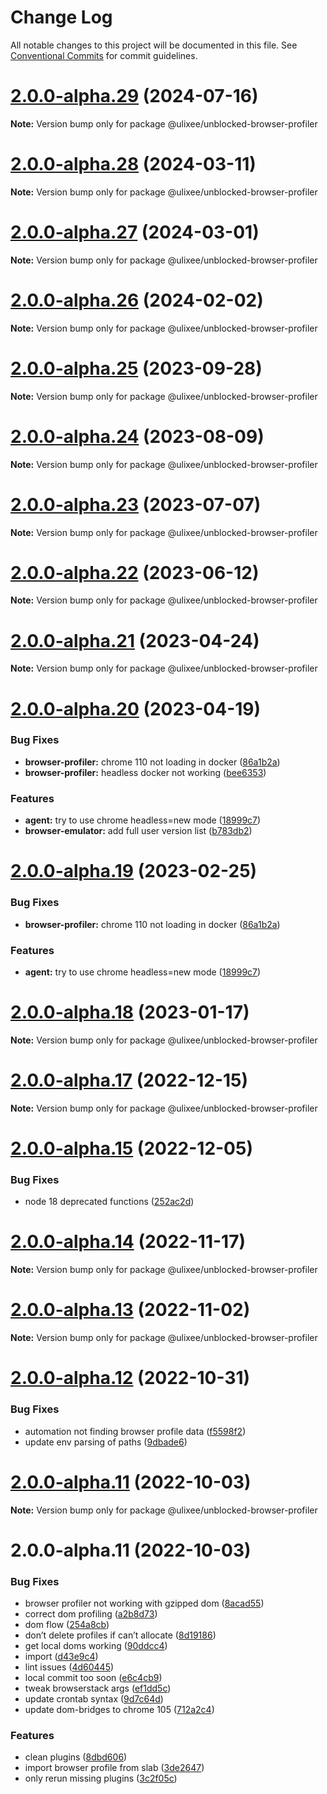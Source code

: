 # Change Log

All notable changes to this project will be documented in this file.
See [Conventional Commits](https://conventionalcommits.org) for commit guidelines.

# [2.0.0-alpha.29](https://github.com/ulixee/unblocked/compare/v2.0.0-alpha.28...v2.0.0-alpha.29) (2024-07-16)

**Note:** Version bump only for package @ulixee/unblocked-browser-profiler





# [2.0.0-alpha.28](https://github.com/ulixee/unblocked/compare/v2.0.0-alpha.27...v2.0.0-alpha.28) (2024-03-11)

**Note:** Version bump only for package @ulixee/unblocked-browser-profiler





# [2.0.0-alpha.27](https://github.com/ulixee/unblocked/compare/v2.0.0-alpha.26...v2.0.0-alpha.27) (2024-03-01)

**Note:** Version bump only for package @ulixee/unblocked-browser-profiler





# [2.0.0-alpha.26](https://github.com/ulixee/unblocked/compare/v2.0.0-alpha.25...v2.0.0-alpha.26) (2024-02-02)

**Note:** Version bump only for package @ulixee/unblocked-browser-profiler

# [2.0.0-alpha.25](https://github.com/ulixee/unblocked/compare/v2.0.0-alpha.24...v2.0.0-alpha.25) (2023-09-28)

**Note:** Version bump only for package @ulixee/unblocked-browser-profiler

# [2.0.0-alpha.24](https://github.com/ulixee/unblocked/compare/v2.0.0-alpha.23...v2.0.0-alpha.24) (2023-08-09)

**Note:** Version bump only for package @ulixee/unblocked-browser-profiler

# [2.0.0-alpha.23](https://github.com/ulixee/unblocked/compare/v2.0.0-alpha.22...v2.0.0-alpha.23) (2023-07-07)

**Note:** Version bump only for package @ulixee/unblocked-browser-profiler

# [2.0.0-alpha.22](https://github.com/ulixee/unblocked/compare/v2.0.0-alpha.21...v2.0.0-alpha.22) (2023-06-12)

**Note:** Version bump only for package @ulixee/unblocked-browser-profiler

# [2.0.0-alpha.21](https://github.com/ulixee/unblocked/compare/v2.0.0-alpha.20...v2.0.0-alpha.21) (2023-04-24)

**Note:** Version bump only for package @ulixee/unblocked-browser-profiler

# [2.0.0-alpha.20](https://github.com/ulixee/unblocked/compare/v2.0.0-alpha.18...v2.0.0-alpha.20) (2023-04-19)

### Bug Fixes

- **browser-profiler:** chrome 110 not loading in docker ([86a1b2a](https://github.com/ulixee/unblocked/commit/86a1b2ab7073fcd51c734a4173f9d2ed01e7a862))
- **browser-profiler:** headless docker not working ([bee6353](https://github.com/ulixee/unblocked/commit/bee6353918eb94084876fb899cfc88a8c28f681c))

### Features

- **agent:** try to use chrome headless=new mode ([18999c7](https://github.com/ulixee/unblocked/commit/18999c71679ae04c46e1f5218d4be21ccc5af561))
- **browser-emulator:** add full user version list ([b783db2](https://github.com/ulixee/unblocked/commit/b783db276f2637c9d0a65c44061373cb6b4d11cc))

# [2.0.0-alpha.19](https://github.com/ulixee/unblocked/compare/v2.0.0-alpha.18...v2.0.0-alpha.19) (2023-02-25)

### Bug Fixes

- **browser-profiler:** chrome 110 not loading in docker ([86a1b2a](https://github.com/ulixee/unblocked/commit/86a1b2ab7073fcd51c734a4173f9d2ed01e7a862))

### Features

- **agent:** try to use chrome headless=new mode ([18999c7](https://github.com/ulixee/unblocked/commit/18999c71679ae04c46e1f5218d4be21ccc5af561))

# [2.0.0-alpha.18](https://github.com/ulixee/unblocked/compare/v2.0.0-alpha.17...v2.0.0-alpha.18) (2023-01-17)

**Note:** Version bump only for package @ulixee/unblocked-browser-profiler

# [2.0.0-alpha.17](https://github.com/ulixee/unblocked/compare/v2.0.0-alpha.15...v2.0.0-alpha.17) (2022-12-15)

**Note:** Version bump only for package @ulixee/unblocked-browser-profiler

# [2.0.0-alpha.15](https://github.com/ulixee/unblocked/compare/v2.0.0-alpha.14...v2.0.0-alpha.15) (2022-12-05)

### Bug Fixes

- node 18 deprecated functions ([252ac2d](https://github.com/ulixee/unblocked/commit/252ac2dfd3c46c58ed8261b69e72da074f45ca92))

# [2.0.0-alpha.14](https://github.com/ulixee/unblocked/compare/v2.0.0-alpha.13...v2.0.0-alpha.14) (2022-11-17)

**Note:** Version bump only for package @ulixee/unblocked-browser-profiler

# [2.0.0-alpha.13](https://github.com/ulixee/unblocked/compare/v2.0.0-alpha.12...v2.0.0-alpha.13) (2022-11-02)

**Note:** Version bump only for package @ulixee/unblocked-browser-profiler

# [2.0.0-alpha.12](https://github.com/ulixee/unblocked/compare/v2.0.0-alpha.11...v2.0.0-alpha.12) (2022-10-31)

### Bug Fixes

- automation not finding browser profile data ([f5598f2](https://github.com/ulixee/unblocked/commit/f5598f2f1dd03cea8b974232e08da7f488acb52b))
- update env parsing of paths ([9dbade6](https://github.com/ulixee/unblocked/commit/9dbade6214ac1abb00eec47c7e1b16669b558a58))

# [2.0.0-alpha.11](https://github.com/ulixee/unblocked/compare/v2.0.0-alpha.10...v2.0.0-alpha.11) (2022-10-03)

**Note:** Version bump only for package @ulixee/unblocked-browser-profiler

# 2.0.0-alpha.11 (2022-10-03)

### Bug Fixes

- browser profiler not working with gzipped dom ([8acad55](https://github.com/ulixee/unblocked/commit/8acad5537227290e09e790c3fed33866f3d81618))
- correct dom profiling ([a2b8d73](https://github.com/ulixee/unblocked/commit/a2b8d73e0318da5688b5f29b71634555fbe7bfed))
- dom flow ([254a8cb](https://github.com/ulixee/unblocked/commit/254a8cba2a112f56a06bb6f3cb1c438c4e9f0459))
- don’t delete profiles if can’t allocate ([8d19186](https://github.com/ulixee/unblocked/commit/8d19186454abaf2bd9dc38a2f6673b14429b9c09))
- get local doms working ([90ddcc4](https://github.com/ulixee/unblocked/commit/90ddcc4beba0981075b8edc990766a99a5514590))
- import ([d43e9c4](https://github.com/ulixee/unblocked/commit/d43e9c45e833679f90c89e5515fcd82ecfdcee18))
- lint issues ([4d60445](https://github.com/ulixee/unblocked/commit/4d604458604a9422dd91ff54759e187b244256b6))
- local commit too soon ([e6c4cb9](https://github.com/ulixee/unblocked/commit/e6c4cb9da6f7fca7c843e9668fc506dab4ecce94))
- tweak browserstack args ([ef1dd5c](https://github.com/ulixee/unblocked/commit/ef1dd5c75d4dd96d14a63b8efd1516c00601d682))
- update crontab syntax ([9d7c64d](https://github.com/ulixee/unblocked/commit/9d7c64db51977c8f211c36487ed5814cee53460d))
- update dom-bridges to chrome 105 ([712a2c4](https://github.com/ulixee/unblocked/commit/712a2c4e5e04233c0ae843a8e35920840a09ea9c))

### Features

- clean plugins ([8dbd606](https://github.com/ulixee/unblocked/commit/8dbd606dfba4a00b11f9134240567a7e8ee2d582))
- import browser profile from slab ([3de2647](https://github.com/ulixee/unblocked/commit/3de2647832267fc413beec9e0483ba70da366b15))
- only rerun missing plugins ([3c2f05c](https://github.com/ulixee/unblocked/commit/3c2f05c4a5a1c064fc824d93c07f6b07d3d18d3b))
